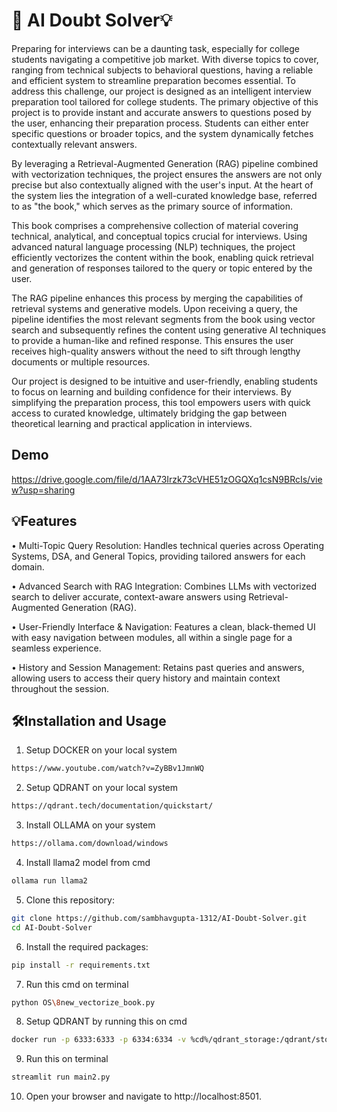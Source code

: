 
# 🤖 AI Doubt Solver💡

Preparing for interviews can be a daunting task, especially for college students navigating a competitive job market. With diverse topics to cover, ranging from technical subjects to behavioral questions, having a reliable and efficient system
to streamline preparation becomes essential.
To address this challenge, our project is designed as an intelligent interview preparation tool tailored for college students.
The primary objective of this project is to provide instant and accurate answers to questions posed by the user, enhancing their preparation process. Students can either enter specific questions or broader topics, and the system dynamically fetches contextually relevant answers.

By leveraging a Retrieval-Augmented Generation (RAG) pipeline combined with vectorization techniques, the project ensures the answers are not only precise but also contextually aligned with the user's input.
At the heart of the system lies the integration of a well-curated knowledge base, referred to as "the book," which serves as the primary source of information.

This book comprises a comprehensive collection of material covering technical, analytical, and conceptual topics crucial for interviews. Using advanced natural language processing (NLP) techniques, the project efficiently vectorizes the content within the book, enabling quick retrieval and generation of responses tailored to the query or topic entered by the user.

The RAG pipeline enhances this process by merging the capabilities of retrieval systems and generative models. Upon receiving a query, the pipeline identifies the most relevant segments from the book using vector search and subsequently refines the content using generative AI techniques to provide a human-like and refined response. This ensures the user receives high-quality answers without the need to sift through lengthy documents or multiple resources.

Our project is designed to be intuitive and user-friendly, enabling students to focus on learning and building confidence for their interviews. By simplifying the preparation process, this tool empowers users with quick access to curated knowledge, ultimately bridging the gap between theoretical learning and practical application in interviews.
## Demo

https://drive.google.com/file/d/1AA73Irzk73cVHE51zOGQXq1csN9BRcIs/view?usp=sharing


## 💡Features

• Multi-Topic Query Resolution: Handles technical queries across   Operating Systems, DSA, and General Topics, providing tailored answers for each domain.

• Advanced Search with RAG Integration: Combines LLMs with vectorized search to deliver accurate, context-aware answers using Retrieval-Augmented Generation (RAG).

• User-Friendly Interface & Navigation: Features a clean, black-themed UI with easy navigation between modules, all within a single page for a seamless experience.

• History and Session Management: Retains past queries and answers, allowing users to access their query history and maintain context throughout the session.


## 🛠Installation and Usage
1. Setup DOCKER on your local system
```bash
https://www.youtube.com/watch?v=ZyBBv1JmnWQ
```
2. Setup QDRANT on your local system
```bash
https://qdrant.tech/documentation/quickstart/
```
3. Install OLLAMA on your system
```bash
https://ollama.com/download/windows
```
4. Install llama2 model from cmd
```bash
ollama run llama2
```
5. Clone this repository:
```bash
git clone https://github.com/sambhavgupta-1312/AI-Doubt-Solver.git
cd AI-Doubt-Solver
```
6. Install the required packages:
```bash
pip install -r requirements.txt
```
7. Run this cmd on terminal
```bash
python OS\8new_vectorize_book.py
```
8. Setup QDRANT by running this on cmd
```bash
docker run -p 6333:6333 -p 6334:6334 -v %cd%/qdrant_storage:/qdrant/storage:z qdrant/qdrant
```
9. Run this on terminal
```bash
streamlit run main2.py
```
10. Open your browser and navigate to http://localhost:8501.